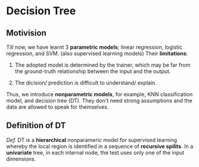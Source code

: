 # Decision Tree

## Motivision

Till now, we have learnt 3 **parametric models**; linear regression, logistic regression, and SVM. (also supervised learning models) Their **limitations**:

1. The adopted model is determined by the trainer, which may be far from the ground-truth relationship between the input and the output.

2. The dicision/ prediction is difficult to understand/ explain.

Thus, we introduce **nonparametric models**, for example, KNN classification model, and decision tree (DT). They don't need strong assumptions and the data are allowed to speak for themselves. 

## Definition of DT
_Def._ DT is a **hierarchical** nonparameric model for supervised learning whereby the local region is identified in a sequence of **recursive spilits**. In a **univariate** tree, in each internal node, the test uses only one of the input dimensions.

